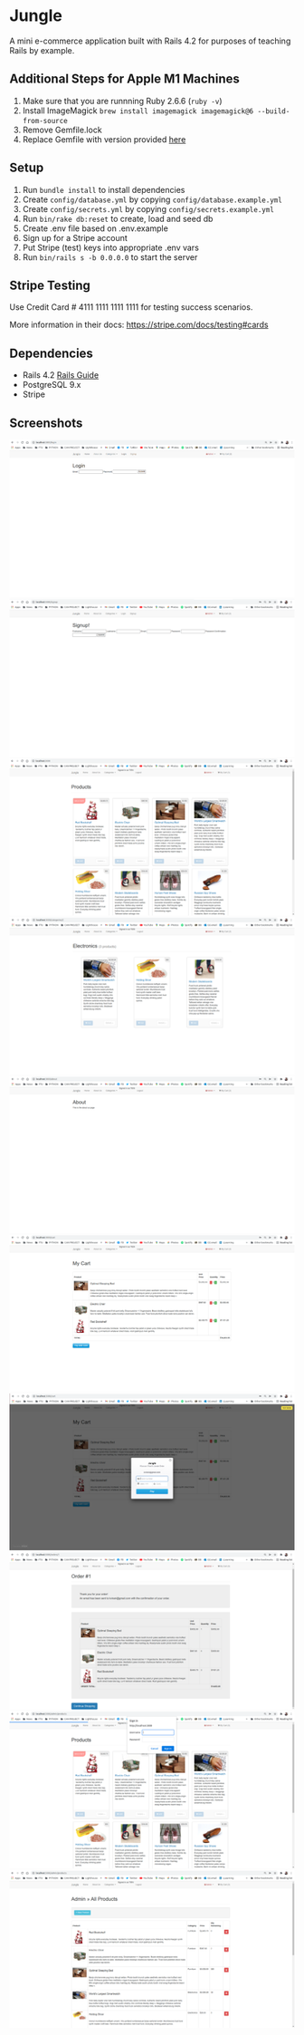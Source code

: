 # Jungle

A mini e-commerce application built with Rails 4.2 for purposes of teaching Rails by example.

## Additional Steps for Apple M1 Machines

1. Make sure that you are runnning Ruby 2.6.6 (`ruby -v`)
1. Install ImageMagick `brew install imagemagick imagemagick@6 --build-from-source`
1. Remove Gemfile.lock
1. Replace Gemfile with version provided [here](https://gist.githubusercontent.com/FrancisBourgouin/831795ae12c4704687a0c2496d91a727/raw/ce8e2104f725f43e56650d404169c7b11c33a5c5/Gemfile)

## Setup

1. Run `bundle install` to install dependencies
2. Create `config/database.yml` by copying `config/database.example.yml`
3. Create `config/secrets.yml` by copying `config/secrets.example.yml`
4. Run `bin/rake db:reset` to create, load and seed db
5. Create .env file based on .env.example
6. Sign up for a Stripe account
7. Put Stripe (test) keys into appropriate .env vars
8. Run `bin/rails s -b 0.0.0.0` to start the server

## Stripe Testing

Use Credit Card # 4111 1111 1111 1111 for testing success scenarios.

More information in their docs: <https://stripe.com/docs/testing#cards>

## Dependencies

- Rails 4.2 [Rails Guide](http://guides.rubyonrails.org/v4.2/)
- PostgreSQL 9.x
- Stripe

## Screenshots

![Screenshot1](https://github.com/quangtienftu49/Jungle-Project/blob/master/screenshots/1_login.png)
![Screenshot2](https://github.com/quangtienftu49/Jungle-Project/blob/master/screenshots/2_signup.png)
![Screenshot3](https://github.com/quangtienftu49/Jungle-Project/blob/master/screenshots/3_products.png)
![Screenshot4](https://github.com/quangtienftu49/Jungle-Project/blob/master/screenshots/4_categories.png)
![Screenshot5](https://github.com/quangtienftu49/Jungle-Project/blob/master/screenshots/5_aboutus.png)
![Screenshot6](https://github.com/quangtienftu49/Jungle-Project/blob/master/screenshots/6_viewcart.png)
![Screenshot7](https://github.com/quangtienftu49/Jungle-Project/blob/master/screenshots/7_payment.png)
![Screenshot8](https://github.com/quangtienftu49/Jungle-Project/blob/master/screenshots/8_receipt.png)
![Screenshot9](https://github.com/quangtienftu49/Jungle-Project/blob/master/screenshots/9_signin_admin.png)
![Screenshot10](https://github.com/quangtienftu49/Jungle-Project/blob/master/screenshots/10_admin_products.png)
